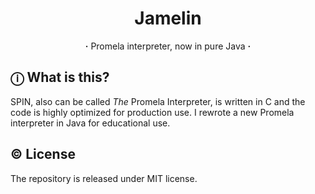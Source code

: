 <h1 align="center">Jamelin</h1>
<p align="center"><b>·</b> Promela interpreter, now in pure Java <b>·</b></p>



## ⓘ What is this?

SPIN, also can be called *The* Promela Interpreter, is written in C and the code is highly optimized for production use. I rewrote a new Promela interpreter in Java for educational use.



## © License

The repository is released under MIT license.

